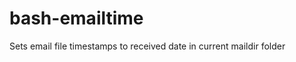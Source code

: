 bash-emailtime
==============

Sets email file timestamps to received date in current maildir folder